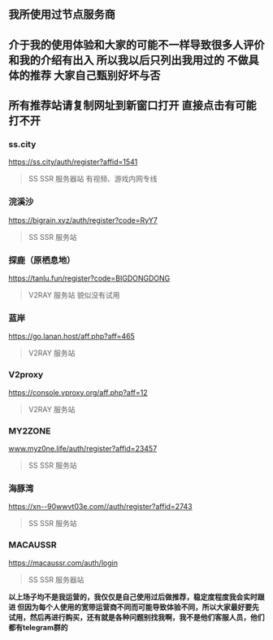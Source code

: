 ## 我所使用过节点服务商 
## 介于我的使用体验和大家的可能不一样导致很多人评价和我的介绍有出入 所以我以后只列出我用过的 不做具体的推荐 大家自己甄别好坏与否
## 所有推荐站请复制网址到新窗口打开 直接点击有可能打不开

### ss.city 

https://ss.city/auth/register?affid=1541 

>SS SSR 服务器站 有视频、游戏内网专线

### 浣溪沙

https://bigrain.xyz/auth/register?code=RyY7

>SS SSR 服务站 

### 探鹿（原栖息地）  

https://tanlu.fun/register?code=BIGDONGDONG

>V2RAY 服务站 貌似没有试用

### 蓝岸  

https://go.lanan.host/aff.php?aff=465

>V2RAY 服务站 

### V2proxy 

https://console.vproxy.org/aff.php?aff=12

>V2RAY 服务站

### MY2ZONE  

www.myz0ne.life/auth/register?affid=23457

>SS SSR 服务站 

### 海豚湾 

https://xn--90wwvt03e.com//auth/register?affid=2743

>SS SSR 服务站

### MACAUSSR

https://macaussr.com/auth/login

>SS SSR 服务器站 


**以上场子均不是我运营的，我仅仅是自己使用过后做推荐，稳定度程度我会实时跟进 但因为每个人使用的宽带运营商不同而可能导致体验不同，所以大家最好要先试用，然后再进行购买，还有就是各种问题别找我啊，我不是他们客服人员，他们都有telegram群的**
